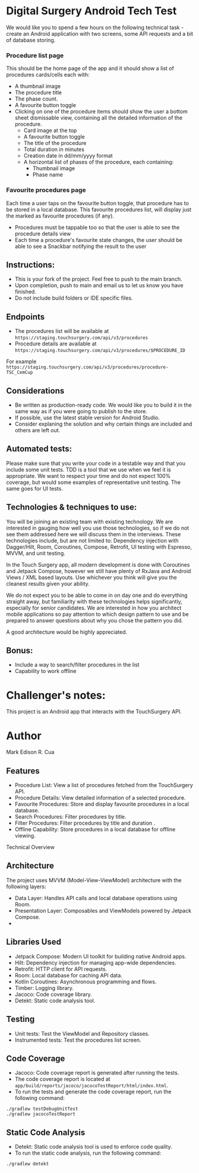 # Digital Surgery Android Tech Test

We would like you to spend a few hours on the following technical task - create an Android application with two screens, some API requests and a bit of database storing.

### Procedure list page
This should be the home page of the app and it should show a list of procedures cards/cells each with:
* A thumbnail image
* The procedure title
* The phase count.
* A favourite button toggle
* Clicking on one of the procedure items should show the user a bottom sheet dismissable view, containing all the detailed information of the procedure.
  * Card image at the top
  * A favourite button toggle
  * The title of the procedure
  * Total duration in minutes
  * Creation date in dd/mm/yyyy format
  * A horizontal list of phases of the procedure, each containing:
    * Thumbnail image
    * Phase name     

### Favourite procedures page
Each time a user taps on the favourite button toggle, that procedure has to be stored in a local database. This favourite procedures list, will display just the marked as favourite procedures (if any).
 * Procedures must be tappable too so that the user is able to see the procedure details view
 * Each time a procedure's favourite state changes, the user should be able to see a Snackbar notifying the result to the user

## Instructions:
- This is your fork of the project. Feel free to push to the main branch.
- Upon completion, push to main and email us to let us know you have finished.
- Do not include build folders or IDE specific files.

## Endpoints
- The procedures list will be available at `https://staging.touchsurgery.com/api/v3/procedures` 
- Procedure details are available at `https://staging.touchsurgery.com/api/v3/procedures/$PROCEDURE_ID`

For example `https://staging.touchsurgery.com/api/v3/procedures/procedure-TSC_CemCup`

## Considerations
* Be written as production-ready code. We would like you to build it in the same way as if you were going to publish to the store.
* If possible, use the latest stable version for Android Studio.
* Consider explaning the solution and why certain things are included and others are left out.

## Automated tests:
Please make sure that you write your code in a testable way and that you include some unit tests. TDD is a tool that we use when we feel it is appropriate. We want to respect your time and do not expect 100% coverage, but would some examples of representative unit testing. The same goes for UI tests.

## Technologies & techniques to use:
You will be joining an existing team with existing technology. We are interested in gauging how well you use those technologies, so if we do not see them addressed here we will discuss them in the interviews. These technologies include, but are not limited to:
Dependency injection with Dagger/Hilt, Room, Coroutines, Compose, Retrofit, UI testing with Espresso, MVVM, and unit testing.

In the Touch Surgery app, all modern development is done with Coroutines and Jetpack Compose, however we still have plenty of RxJava and Android Views / XML based layouts. Use whichever you think will give you the cleanest results given your ability.

We do not expect you to be able to come in on day one and do everything straight away, but familiarity with these technologies helps significantly, especially for senior candidates.
We are interested in how you architect mobile applications so pay attention to which design pattern to use and be prepared to answer questions about why you chose the pattern you did.

A good architecture would be highly appreciated.

## Bonus:
* Include a way to search/filter procedures in the list
* Capability to work offline

# Challenger's notes:
This project is an Android app that interacts with the TouchSurgery API. 

# Author
Mark Edison R. Cua

## Features
- Procedure List: View a list of procedures fetched from the TouchSurgery API.
- Procedure Details: View detailed information of a selected procedure.
- Favourite Procedures: Store and display favourite procedures in a local database.
- Search Procedures: Filter procedures by title.
- Filter Procedures: Filter procedures by title and duration .
- Offline Capability: Store procedures in a local database for offline viewing.

Technical Overview

## Architecture
The project uses MVVM (Model-View-ViewModel) architecture with the following layers:

- Data Layer: Handles API calls and local database operations using Room.
- Presentation Layer: Composables and ViewModels powered by Jetpack Compose.
- 
## Libraries Used
- Jetpack Compose: Modern UI toolkit for building native Android apps.
- Hilt: Dependency injection for managing app-wide dependencies.
- Retrofit: HTTP client for API requests.
- Room: Local database for caching API data.
- Kotlin Coroutines: Asynchronous programming and flows.
- Timber: Logging library.
- Jacoco: Code coverage library.
- Detekt: Static code analysis tool.

## Testing
- Unit tests: Test the ViewModel and Repository classes.
- Instrumented tests: Test the procedures list screen.

## Code Coverage
- Jacoco: Code coverage report is generated after running the tests.
- The code coverage report is located at `app/build/reports/jacoco/jacocoTestReport/html/index.html`.
- To run the tests and generate the code coverage report, run the following command:
```Android Studio terminal
./gradlew testDebugUnitTest
./gradlew jacocoTestReport
```

## Static Code Analysis
- Detekt: Static code analysis tool is used to enforce code quality.
- To run the static code analysis, run the following command:
```Android Studio terminal
./gradlew detekt
```